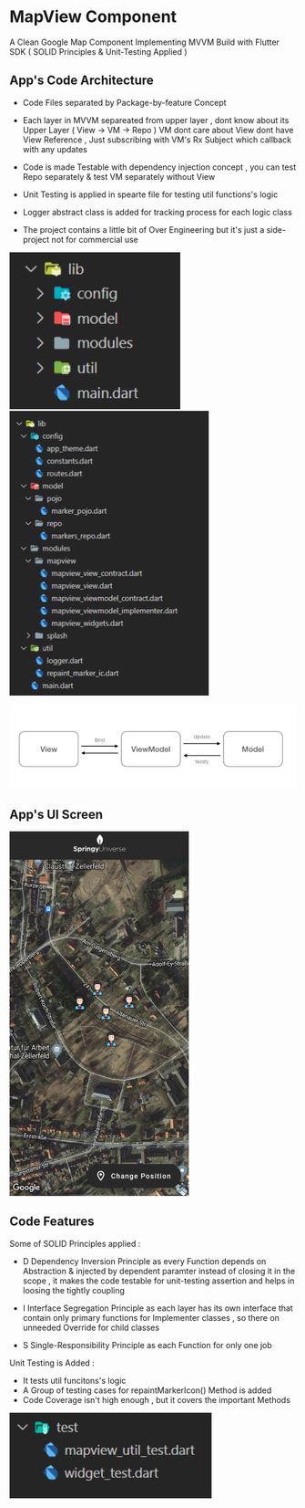 # MapView Component
A Clean Google Map Component Implementing MVVM Build with Flutter SDK ( SOLID Principles & Unit-Testing Applied )


 
## App's Code Architecture
- Code Files separated by Package-by-feature Concept 

- Each layer in MVVM separeated from upper layer , dont know about its Upper Layer ( View -> VM -> Repo )
  VM dont care about View dont have View Reference , Just subscribing with VM's Rx Subject which callback with any updates

- Code is made Testable with dependency injection concept , you can test Repo separately & test VM separately without View 
- Unit Testing is applied in spearte file for testing util functions's logic 
- Logger abstract class is added for tracking process for each logic class
- The project contains a little bit of Over Engineering but it's just a side-project not for commercial use 

</p>
<p float="left">

  <img src="https://github.com/omarreess/MapView_Component/blob/master/screenshot/arch1new.png" width="300" />
   <img src="https://github.com/omarreess/MapView_Component/blob/master/screenshot/arch2new.png" width="350" />  
</p>

 
![alt text](https://github.com/omarreess/MapView_Component/blob/master/screenshot/mvvm.png)


## App's UI Screen
<p float="left">
  <img src="https://github.com/omarreess/MapView_Component/blob/master/screenshot/mapview_ui.jpg" width="315" />
 </p>
 
 
## Code Features 
Some of SOLID Principles applied :

 - D Dependency Inversion Principle as every Function depends on Abstraction & injected by dependent paramter instead of closing it in the scope ,
   it makes the code testable for unit-testing assertion and helps in loosing the tightly coupling 

 - I Interface Segregation Principle as each layer has its own interface that contain only primary functions for Implementer classes ,
   so there on unneeded Override for child classes  

 - S Single-Responsibility Principle as each Function for only one job

 Unit Testing is Added :
 - It tests util funcitons's logic 
 - A Group of testing cases for repaintMarkerIcon() Method is added 
 - Code Coverage isn't high enough , but it covers the important Methods 

 <p float="left">
    <img src="https://github.com/omarreess/MapView_Component/blob/master/screenshot/archtestnew.png" height="150" />  
</p>
 
